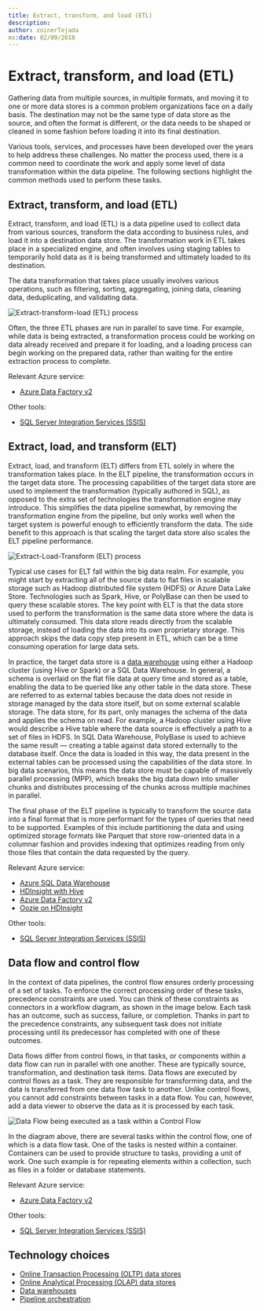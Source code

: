```yaml
---
title: Extract, transform, and load (ETL)
description: 
author: zoinerTejada
ms:date: 02/09/2018
---
```


# Extract, transform, and load (ETL)

Gathering data from multiple sources, in multiple formats, and moving it to one or more data stores is a common problem organizations face on a daily basis. The destination may not be the same type of data store as the source, and often the format is different, or the data needs to be shaped or cleaned in some fashion before loading it into its final destination.

Various tools, services, and processes have been developed over the years to help address these challenges. No matter the process used, there is a common need to coordinate the work and apply some level of data transformation within the data pipeline. The following sections highlight the common methods used to perform these tasks.

## Extract, transform, and load (ETL)

Extract, transform, and load (ETL) is a data pipeline used to collect data from various sources, transform the data according to business rules, and load it into a destination data store. The transformation work in ETL takes place in a specialized engine, and often involves using staging tables to temporarily hold data as it is being transformed and ultimately loaded to its destination.

The data transformation that takes place usually involves various operations, such as filtering, sorting, aggregating, joining data, cleaning data, deduplicating, and validating data.

![Extract-transform-load (ETL) process](./images/etl.png)

Often, the three ETL phases are run in parallel to save time. For example, while data is being extracted, a transformation process could be working on data already received and prepare it for loading, and a loading process can begin working on the prepared data, rather than waiting for the entire extraction process to complete.

Relevant Azure service:
- [Azure Data Factory v2](https://azure.microsoft.com/services/data-factory/)

Other tools:
- [SQL Server Integration Services (SSIS)](/sql/integration-services/sql-server-integration-services)

## Extract, load, and transform (ELT)

Extract, load, and transform (ELT) differs from ETL solely in where the transformation takes place. In the ELT pipeline, the transformation occurs in the target data store. The processing capabilities of the target data store are used to implement the transformation (typically authored in SQL), as opposed to the extra set of technologies the transformation engine may introduce. This simplifies the data pipeline somewhat, by removing the transformation engine from the pipeline, but only works well when the target system is powerful enough to efficiently transform the data. The side benefit to this approach is that scaling the target data store also scales the ELT pipeline performance.

![Extract-Load-Transform (ELT) process](./images/elt.png)

Typical use cases for ELT fall within the big data realm. For example, you might start by extracting all of the source data to flat files in scalable storage such as Hadoop distributed file system (HDFS) or Azure Data Lake Store. Technologies such as Spark, Hive, or PolyBase can then be used to query these scalable stores. The key point with ELT is that the data store used to perform the transformation is the same data store where the data is ultimately consumed. This data store reads directly from the scalable storage, instead of loading the data into its own proprietary storage. This approach skips the data copy step present in ETL, which can be a time consuming operation for large data sets. 

In practice, the target data store is a [data warehouse](./data-warehousing.md) using either a Hadoop cluster (using Hive or Spark) or a SQL Data Warehouse. In general, a schema is overlaid on the flat file data at query time and stored as a table, enabling the data to be queried like any other table in the data store. These are referred to as external tables because the data does not reside in storage managed by the data store itself, but on some external scalable storage. The data store, for its part, only manages the schema of the data and applies the schema on read. For example, a Hadoop cluster using Hive would describe a Hive table where the data source is effectively a path to a set of files in HDFS. In SQL Data Warehouse, PolyBase is used to achieve the same result &mdash; creating a table against data stored externally to the database itself. Once the data is loaded in this way, the data present in the external tables can be processed using the capabilities of the data store. In big data scenarios, this means the data store must be capable of massively parallel processing (MPP), which breaks the big data down into smaller chunks and distributes processing of the chunks across multiple machines in parallel.

The final phase of the ELT pipeline is typically to transform the source data into a final format that is more performant for the types of queries that need to be supported. Examples of this include partitioning the data and using optimized storage formats like Parquet that store row-oriented data in a columnar fashion and provides indexing that optimizes reading from only those files that contain the data requested by the query. 

Relevant Azure service:

- [Azure SQL Data Warehouse](/azure/sql-data-warehouse/sql-data-warehouse-overview-what-is)
- [HDInsight with Hive](/azure/hdinsight/hadoop/hdinsight-use-hive)
- [Azure Data Factory v2](https://azure.microsoft.com/services/data-factory/)
- [Oozie on HDInsight](/azure/hdinsight/hdinsight-use-oozie-linux-mac)

Other tools:

- [SQL Server Integration Services (SSIS)](/sql/integration-services/sql-server-integration-services)

## Data flow and control flow

In the context of data pipelines, the control flow ensures orderly processing of a set of tasks. To enforce the correct processing order of these tasks, precedence constraints are used. You can think of these constraints as connectors in a workflow diagram, as shown in the image below. Each task has an outcome, such as success, failure, or completion. Thanks in part to the precedence constraints, any subsequent task does not initiate processing until its predecessor has completed with one of these outcomes.

Data flows differ from control flows, in that tasks, or components within a data flow can run in parallel with one another. These are typically source, transformation, and destination task items. Data flows are executed by control flows as a task. They are responsible for transforming data, and the data is transferred from one data flow task to another. Unlike control flows, you cannot add constraints between tasks in a data flow. You can, however, add a data viewer to observe the data as it is processed by each task.

![Data Flow being executed as a task within a Control Flow](./images/control-flow-data-flow.png)

In the diagram above, there are several tasks within the control flow, one of which is a data flow task. One of the tasks is nested within a container. Containers can be used to provide structure to tasks, providing a unit of work. One such example is for repeating elements within a collection, such as files in a folder or database statements.

Relevant Azure service:
- [Azure Data Factory v2](https://azure.microsoft.com/services/data-factory/)

Other tools:
- [SQL Server Integration Services (SSIS)](/sql/integration-services/sql-server-integration-services)

## Technology choices

- [Online Transaction Processing (OLTP) data stores](../technology-choices/oltp-data-stores.md)
- [Online Analytical Processing (OLAP) data stores](../technology-choices/olap-data-stores.md)
- [Data warehouses](../technology-choices/data-warehouses.md)
- [Pipeline orchestration](../technology-choices/pipeline-orchestration-data-movement.md)
